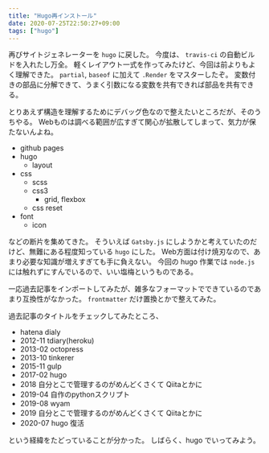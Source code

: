 ```yaml
---
title: "Hugo再インストール"
date: 2020-07-25T22:50:27+09:00
tags: ["hugo"]
---
```


再びサイトジェネレーターを `hugo` に戻した。
今度は、 `travis-ci` の自動ビルドを入れたし万全。
軽くレイアウト一式を作ってみたけど、今回は前よりもよく理解できた。
`partial`, `baseof` に加えて `.Render` をマスターしたぞ。
変数付きの部品に分解できて、うまく引数になる変数を共有できれば部品を共有できる。

とりあえず構造を理解するためにデバッグ色なので整えたいところだが、そのうちやる。
Webものは調べる範囲が広すぎて関心が拡散してしまって、気力が保たないんよね。

* github pages
* hugo
    * layout
* css
    * scss
    * css3
        * grid, flexbox
    * css reset
* font
    * icon

などの断片を集めてきた。
そういえば `Gatsby.js` にしようかと考えていたのだけど、無難にある程度知っている `hugo` にした。
Web方面は付け焼刃なので、あまり必要な知識が増えすぎても手に負えない。
今回の hugo 作業では `node.js` には触れずにすんでいるので、いい塩梅というものである。

一応過去記事をインポートしてみたが、雑多なフォーマットでできているのであまり互換性がなかった。
`frontmatter` だけ置換とかで整えてみた。

過去記事のタイトルをチェックしてみたところ、

* hatena dialy
* 2012-11 tdiary(heroku)
* 2013-02 octopress
* 2013-10 tinkerer
* 2015-11 gulp
* 2017-02 hugo
* 2018 自分とこで管理するのがめんどくさくて Qiitaとかに
* 2019-04 自作のpythonスクリプト
* 2019-08 wyam
* 2019 自分とこで管理するのがめんどくさくて Qiitaとかに
* 2020-07 hugo 復活

という経緯をたどっていることが分かった。
しばらく、hugo でいってみよう。
